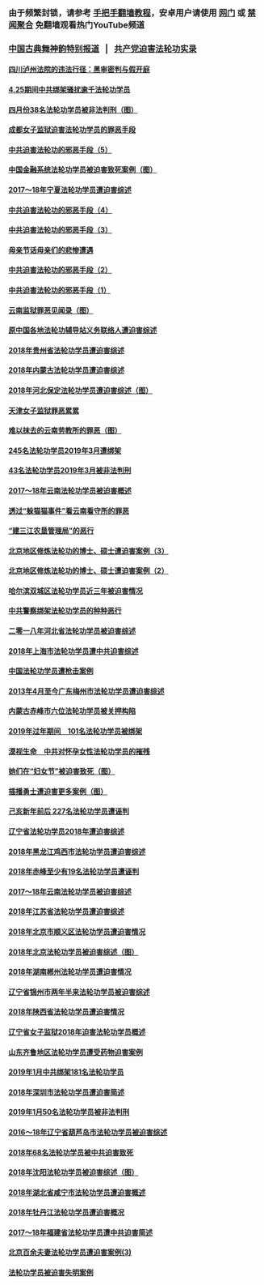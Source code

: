 ### 由于频繁封锁，请参考 [手把手翻墙教程](https://github.com/gfw-breaker/guides/wiki/)，安卓用户请使用 [网门](https://github.com/gfw-breaker/bn-android/blob/master/ogate.md?t=05280758) 或 [禁闻聚合](https://github.com/gfw-breaker/bn-android) 免翻墙观看热门YouTube频道 

### [中国古典舞神韵特别报道](shenyun.md?t=05280758) &nbsp;&nbsp;|&nbsp;&nbsp; [共产党迫害法轮功实录](https://github.com/gfw-breaker/mh-news/)  

#### [四川泸州法院的违法行径：黑审密判与假开庭](../pages/328/387912.md?t=05280758) 

#### [4.25期间中共绑架骚扰逾千法轮功学员](../pages/328/387461.md?t=05280758) 

#### [四月份38名法轮功学员被非法判刑（图）](../pages/328/387019.md?t=05280758) 

#### [成都女子监狱迫害法轮功学员的罪恶手段](../pages/328/387052.md?t=05280758) 

#### [中共迫害法轮功的邪恶手段（5）](../pages/328/385889.md?t=05280758) 

#### [中国金融系统法轮功学员被迫害致死案例（图）](../pages/328/387062.md?t=05280758) 

#### [2017～18年宁夏法轮功学员遭迫害综述](../pages/328/386841.md?t=05280758) 

#### [中共迫害法轮功的邪恶手段（4）](../pages/328/385890.md?t=05280758) 

#### [中共迫害法轮功的邪恶手段（3）](../pages/328/385887.md?t=05280758) 

#### [母亲节话母亲们的悲惨遭遇](../pages/328/386412.md?t=05280758) 

#### [中共迫害法轮功的邪恶手段（2）](../pages/328/385888.md?t=05280758) 

#### [中共迫害法轮功的邪恶手段（1）](../pages/328/385886.md?t=05280758) 

#### [云南监狱罪恶见闻录（图）](../pages/328/385724.md?t=05280758) 

#### [原中国各地法轮功辅导站义务联络人遭迫害综述](../pages/328/385649.md?t=05280758) 

#### [2018年贵州省法轮功学员遭迫害综述](../pages/328/385681.md?t=05280758) 

#### [2018年内蒙古法轮功学员遭迫害综述](../pages/328/385263.md?t=05280758) 

#### [2018年河北保定法轮功学员遭迫害综述（图）](../pages/328/385300.md?t=05280758) 

#### [天津女子监狱罪恶累累](../pages/328/385253.md?t=05280758) 

#### [难以抹去的云南劳教所的罪恶（图）](../pages/328/385221.md?t=05280758) 

#### [245名法轮功学员2019年3月遭绑架](../pages/328/385187.md?t=05280758) 

#### [43名法轮功学员2019年3月被非法判刑](../pages/328/385182.md?t=05280758) 

#### [2017～18年云南法轮功学员被迫害概述](../pages/328/385004.md?t=05280758) 

#### [透过“躲猫猫事件”看云南看守所的罪恶](../pages/328/385067.md?t=05280758) 

#### [“建三江农垦管理局”的恶行](../pages/328/385027.md?t=05280758) 

#### [北京地区修炼法轮功的博士、硕士遭迫害案例（3）](../pages/328/384785.md?t=05280758) 

#### [北京地区修炼法轮功的博士、硕士遭迫害案例（2）](../pages/328/384784.md?t=05280758) 

#### [哈尔滨双城区法轮功学员近三年被迫害情况](../pages/328/384535.md?t=05280758) 

#### [中共警察绑架法轮功学员的种种恶行](../pages/328/384325.md?t=05280758) 

#### [二零一八年河北省法轮功学员被迫害综述](../pages/328/384198.md?t=05280758) 

#### [2018年上海市法轮功学员遭中共迫害综述](../pages/328/384199.md?t=05280758) 

#### [中国法轮功学员遭枪击案例](../pages/328/384033.md?t=05280758) 

#### [2013年4月至今广东梅州市法轮功学员遭迫害综述](../pages/328/383749.md?t=05280758) 

#### [内蒙古赤峰市六位法轮功学员被关押构陷](../pages/328/383688.md?t=05280758) 

#### [2019年过年期间　101名法轮功学员被绑架](../pages/328/383656.md?t=05280758) 

#### [漠视生命　中共对怀孕女性法轮功学员的摧残](../pages/328/383669.md?t=05280758) 

#### [她们在“妇女节”被迫害致死（图）](../pages/328/383651.md?t=05280758) 

#### [插播勇士遭迫害更多案例（图）](../pages/328/383599.md?t=05280758) 

#### [己亥新年前后 227名法轮功学员遭诬判](../pages/328/383600.md?t=05280758) 

#### [辽宁省法轮功学员2018年遭迫害综述](../pages/328/383493.md?t=05280758) 

#### [2018年黑龙江鸡西市法轮功学员遭迫害综述](../pages/328/383408.md?t=05280758) 

#### [2018年赤峰至少有19名法轮功学员遭诬判](../pages/328/383424.md?t=05280758) 

#### [2017～18年云南法轮功学员被迫害综述](../pages/328/383363.md?t=05280758) 

#### [2018年江苏省法轮功学员遭迫害综述](../pages/328/383165.md?t=05280758) 

#### [2018年北京市顺义区法轮功学员遭迫害情况](../pages/328/383093.md?t=05280758) 

#### [2018年北京法轮功学员被迫害综述（图）](../pages/328/382987.md?t=05280758) 

#### [2018年湖南郴州法轮功学员遭迫害情况](../pages/328/382862.md?t=05280758) 

#### [辽宁省锦州市两年半来法轮功学员被迫害综述](../pages/328/382725.md?t=05280758) 

#### [2018年陕西省法轮功学员遭迫害情况](../pages/328/382787.md?t=05280758) 

#### [辽宁省女子监狱2018年迫害法轮功学员概述](../pages/328/382736.md?t=05280758) 

#### [山东齐鲁地区法轮功学员遭受药物迫害案例](../pages/328/382743.md?t=05280758) 

#### [2019年1月中共绑架181名法轮功学员](../pages/328/382629.md?t=05280758) 

#### [2018年深圳市法轮功学员遭迫害简述](../pages/328/382526.md?t=05280758) 

#### [2019年1月50名法轮功学员被非法判刑](../pages/328/382544.md?t=05280758) 

#### [2016～18年辽宁省葫芦岛市法轮功学员被迫害综述](../pages/328/382595.md?t=05280758) 

#### [2018年68名法轮功学员被中共迫害致死](../pages/328/382525.md?t=05280758) 

#### [2018年沈阳法轮功学员被迫害综述（图）](../pages/328/382455.md?t=05280758) 

#### [2018年湖北省咸宁市法轮功学员遭迫害概述](../pages/328/381087.md?t=05280758) 

#### [2018年牡丹江法轮功学员遭迫害概况](../pages/328/380990.md?t=05280758) 

#### [2017～18年福建省法轮功学员遭中共迫害简述](../pages/328/380823.md?t=05280758) 

#### [北京百余夫妻法轮功学员遭迫害案例(3)](../pages/328/380721.md?t=05280758) 

#### [法轮功学员被迫害失明案例](../pages/328/380821.md?t=05280758) 


